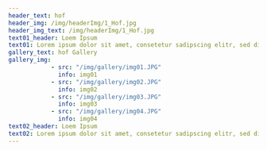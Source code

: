 ```yaml
---
header_text: hof
header_img: /img/headerImg/1_Hof.jpg
header_img_text: /img/headerImg/1_Hof.jpg
text01_header: Loem Ipsum
text01: Lorem ipsum dolor sit amet, consetetur sadipscing elitr, sed diam nonumy eirmod tempor invidunt ut labore et dolore magna aliquyam erat, sed diam voluptua. At vero eos et accusam et justo duo dolores et ea rebum. Stet clita kasd gubergren, no sea takimata sanctus est Lorem ipsum dolor sit amet.
gallery_text: hof Gallery
gallery_img:
            - src: "/img/gallery/img01.JPG"
              info: img01
            - src: "/img/gallery/img02.JPG"
              info: img02
            - src: "/img/gallery/img03.JPG"
              info: img03
            - src: "/img/gallery/img04.JPG"
              info: img04
text02_header: Loem Ipsum
text02: Lorem ipsum dolor sit amet, consetetur sadipscing elitr, sed diam nonumy eirmod tempor invidunt ut labore et dolore magna aliquyam erat, sed diam voluptua. At vero eos et accusam et justo duo dolores et ea rebum. Stet clita kasd gubergren, no sea takimata sanctus est Lorem ipsum dolor sit amet.
---
```

